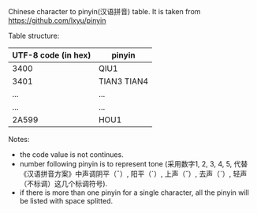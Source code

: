 Chinese character to pinyin(汉语拼音) table. It is taken from https://github.com/lxyu/pinyin

Table structure:

|UTF-8 code (in hex)|pinyin|
|---|---|
|3400|QIU1|
|3401|TIAN3 TIAN4|
|...|...|
|...|...|
|2A599|HOU1|


Notes:
* the code value is not continues.
* number following pinyin is to represent tone (采用数字1, 2, 3, 4, 5, 代替《汉语拼音方案》中声调阴平（ˉ）, 阳平（ˊ）, 上声（ˇ）, 去声（ˋ）, 轻声（不标调）这几个标调符号).
* if there is more than one pinyin for a single character, all the pinyin will be listed with space splitted.

